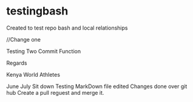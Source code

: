 # testingbash
Created to test repo bash and local relationships

//Change one

Testing Two
Commit Function

Regards
<!-- Anthony Muthui -->

Kenya World Athletes

June
July
Sit down
Testing
MarkDown file edited
Changes done over git hub
Create a pull reguest and merge it.
